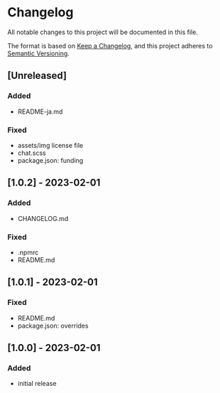 
# Changelog

All notable changes to this project will be documented in this file.

The format is based on [Keep a Changelog](https://keepachangelog.com/en/1.0.0/),
and this project adheres to [Semantic Versioning](https://semver.org/spec/v2.0.0.html).


## [Unreleased]

### Added
- README-ja.md

### Fixed
- assets/img license file
- chat.scss
- package.json: funding


## [1.0.2] - 2023-02-01

### Added
- CHANGELOG.md

### Fixed
- .npmrc
- README.md


## [1.0.1] - 2023-02-01

### Fixed
- README.md
- package.json: overrides


## [1.0.0] - 2023-02-01
### Added
- initial release

